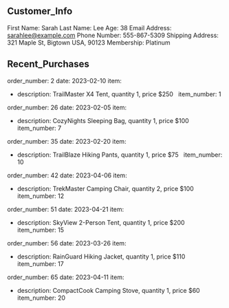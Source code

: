 ## Customer_Info

First Name: Sarah 
Last Name: Lee 
Age: 38 
Email Address: sarahlee@example.com 
Phone Number: 555-867-5309 
Shipping Address: 321 Maple St, Bigtown USA, 90123 
Membership: Platinum 

## Recent_Purchases

order_number: 2 
date: 2023-02-10 
item:
- description:  TrailMaster X4 Tent, quantity 1, price $250 
  item_number: 1 

order_number: 26 
date: 2023-02-05 
item:
- description:  CozyNights Sleeping Bag, quantity 1, price $100 
  item_number: 7 

order_number: 35 
date: 2023-02-20 
item:
- description:  TrailBlaze Hiking Pants, quantity 1, price $75 
  item_number: 10 

order_number: 42 
date: 2023-04-06 
item:
- description:  TrekMaster Camping Chair, quantity 2, price $100 
  item_number: 12 

order_number: 51 
date: 2023-04-21 
item:
- description:  SkyView 2-Person Tent, quantity 1, price $200 
  item_number: 15 

order_number: 56 
date: 2023-03-26 
item:
- description:  RainGuard Hiking Jacket, quantity 1, price $110 
  item_number: 17 

order_number: 65 
date: 2023-04-11 
item:
- description:  CompactCook Camping Stove, quantity 1, price $60 
  item_number: 20 

